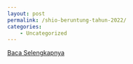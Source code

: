 ```yaml
---
layout: post
permalink: /shio-beruntung-tahun-2022/
categories:
    - Uncategorized
---
```


[Baca Selengkapnya](/09)